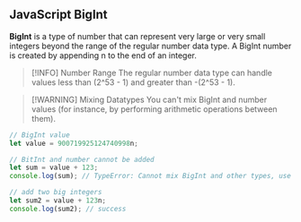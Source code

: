 ## JavaScript BigInt

**BigInt** is a type of number that can represent very large or very small integers beyond the range of the regular number data type. A BigInt number is created by appending n to the end of an integer.

> [!INFO] Number Range
> The regular number data type can handle values less than (2^53 - 1) and greater than -(2^53 - 1).

> [!WARNING] Mixing Datatypes
> You can't mix BigInt and number values (for instance, by performing arithmetic operations between them).

```js
// BigInt value
let value = 900719925124740998n;

// BitInt and number cannot be added
let sum = value + 123;
console.log(sum); // TypeError: Cannot mix BigInt and other types, use explicit conversions

// add two big integers
let sum2 = value + 123n;
console.log(sum2); // success
```
